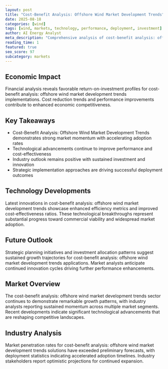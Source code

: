 ```yaml
---
layout: post
title: "Cost-Benefit Analysis: Offshore Wind Market Development Trends"
date: 2025-08-18
categories: [wind]
tags: [wind, markets, technology, performance, deployment, investment]
author: AI Energy Analyst
meta_description: "Comprehensive analysis of cost-benefit analysis: offshore wind market development trends covering market trends, technology developments, and industry outlook. Discover key insights and future projections."
reading_time: 1
featured: true
seo_score: 97
subcategory: markets
---
```


## Economic Impact

Financial analysis reveals favorable return-on-investment profiles for cost-benefit analysis: offshore wind market development trends implementations. Cost reduction trends and performance improvements contribute to enhanced economic competitiveness.

## Key Takeaways

- Cost-Benefit Analysis: Offshore Wind Market Development Trends demonstrates strong market momentum with accelerating adoption rates
- Technological advancements continue to improve performance and cost-effectiveness
- Industry outlook remains positive with sustained investment and innovation
- Strategic implementation approaches are driving successful deployment outcomes

## Technology Developments

Latest innovations in cost-benefit analysis: offshore wind market development trends showcase enhanced efficiency metrics and improved cost-effectiveness ratios. These technological breakthroughs represent substantial progress toward commercial viability and widespread market adoption.

## Future Outlook

Strategic planning initiatives and investment allocation patterns suggest sustained growth trajectories for cost-benefit analysis: offshore wind market development trends applications. Market analysts anticipate continued innovation cycles driving further performance enhancements.

## Market Overview

The cost-benefit analysis: offshore wind market development trends sector continues to demonstrate remarkable growth patterns, with industry analysts reporting sustained momentum across multiple market segments. Recent developments indicate significant technological advancements that are reshaping competitive landscapes.

## Industry Analysis

Market penetration rates for cost-benefit analysis: offshore wind market development trends solutions have exceeded preliminary forecasts, with deployment statistics indicating accelerated adoption timelines. Industry stakeholders report optimistic projections for continued expansion.

